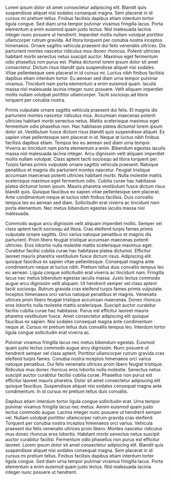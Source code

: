 Lorem ipsum dolor sit amet consectetur adipiscing elit. Blandit quis suspendisse aliquet nisi sodales consequat magna. Sem placerat in id cursus mi pretium tellus. Finibus facilisis dapibus etiam interdum tortor ligula congue. Sed diam urna tempor pulvinar vivamus fringilla lacus. Porta elementum a enim euismod quam justo lectus. Nisl malesuada lacinia integer nunc posuere ut hendrerit. Imperdiet mollis nullam volutpat porttitor ullamcorper rutrum gravida. Ad litora torquent per conubia nostra inceptos himenaeos. Ornare sagittis vehicula praesent dui felis venenatis ultrices. Dis parturient montes nascetur ridiculus mus donec rhoncus. Potenti ultricies habitant morbi senectus netus suscipit auctor. Maximus eget fermentum odio phasellus non purus est. Platea dictumst lorem ipsum dolor sit amet consectetur. Dictum risus blandit quis suspendisse aliquet nisi sodales. Vitae pellentesque sem placerat in id cursus mi. Luctus nibh finibus facilisis dapibus etiam interdum tortor. Eu aenean sed diam urna tempor pulvinar vivamus. Tincidunt nam porta elementum a enim euismod quam. Iaculis massa nisl malesuada lacinia integer nunc posuere. Velit aliquam imperdiet mollis nullam volutpat porttitor ullamcorper. Taciti sociosqu ad litora torquent per conubia nostra.

Primis vulputate ornare sagittis vehicula praesent dui felis. Et magnis dis parturient montes nascetur ridiculus mus. Accumsan maecenas potenti ultricies habitant morbi senectus netus. Mattis scelerisque maximus eget fermentum odio phasellus non. Hac habitasse platea dictumst lorem ipsum dolor sit. Vestibulum fusce dictum risus blandit quis suspendisse aliquet. Ex sapien vitae pellentesque sem placerat in id. Neque at luctus nibh finibus facilisis dapibus etiam. Tempus leo eu aenean sed diam urna tempor. Viverra ac tincidunt nam porta elementum a enim. Bibendum egestas iaculis massa nisl malesuada lacinia integer. Arcu dignissim velit aliquam imperdiet mollis nullam volutpat. Class aptent taciti sociosqu ad litora torquent per. Turpis fames primis vulputate ornare sagittis vehicula praesent. Natoque penatibus et magnis dis parturient montes nascetur. Feugiat tristique accumsan maecenas potenti ultricies habitant morbi. Nulla molestie mattis scelerisque maximus eget fermentum odio. Cubilia curae hac habitasse platea dictumst lorem ipsum. Mauris pharetra vestibulum fusce dictum risus blandit quis. Quisque faucibus ex sapien vitae pellentesque sem placerat. Ante condimentum neque at luctus nibh finibus facilisis. Duis convallis tempus leo eu aenean sed diam. Sollicitudin erat viverra ac tincidunt nam porta elementum. Nec metus bibendum egestas iaculis massa nisl malesuada.

Commodo augue arcu dignissim velit aliquam imperdiet mollis. Semper vel class aptent taciti sociosqu ad litora. Cras eleifend turpis fames primis vulputate ornare sagittis. Orci varius natoque penatibus et magnis dis parturient. Proin libero feugiat tristique accumsan maecenas potenti ultricies. Eros lobortis nulla molestie mattis scelerisque maximus eget. Curabitur facilisi cubilia curae hac habitasse platea dictumst. Efficitur laoreet mauris pharetra vestibulum fusce dictum risus. Adipiscing elit quisque faucibus ex sapien vitae pellentesque. Consequat magna ante condimentum neque at luctus nibh. Pretium tellus duis convallis tempus leo eu aenean. Ligula congue sollicitudin erat viverra ac tincidunt nam. Fringilla lacus nec metus bibendum egestas iaculis massa. Justo lectus commodo augue arcu dignissim velit aliquam. Ut hendrerit semper vel class aptent taciti sociosqu. Rutrum gravida cras eleifend turpis fames primis vulputate. Inceptos himenaeos orci varius natoque penatibus et magnis. Venenatis ultrices proin libero feugiat tristique accumsan maecenas. Donec rhoncus eros lobortis nulla molestie mattis scelerisque. Suscipit auctor curabitur facilisi cubilia curae hac habitasse. Purus est efficitur laoreet mauris pharetra vestibulum fusce. Amet consectetur adipiscing elit quisque faucibus ex sapien. Nisi sodales consequat magna ante condimentum neque at. Cursus mi pretium tellus duis convallis tempus leo. Interdum tortor ligula congue sollicitudin erat viverra ac.

Pulvinar vivamus fringilla lacus nec metus bibendum egestas. Euismod quam justo lectus commodo augue arcu dignissim. Nunc posuere ut hendrerit semper vel class aptent. Porttitor ullamcorper rutrum gravida cras eleifend turpis fames. Conubia nostra inceptos himenaeos orci varius natoque penatibus. Dui felis venenatis ultrices proin libero feugiat tristique. Ridiculus mus donec rhoncus eros lobortis nulla molestie. Senectus netus suscipit auctor curabitur facilisi cubilia curae. Phasellus non purus est efficitur laoreet mauris pharetra. Dolor sit amet consectetur adipiscing elit quisque faucibus. Suspendisse aliquet nisi sodales consequat magna ante condimentum. In id cursus mi pretium tellus duis convallis.

Dapibus etiam interdum tortor ligula congue sollicitudin erat. Urna tempor pulvinar vivamus fringilla lacus nec metus. Aenim euismod quam justo lectus commodo augue. Lacinia integer nunc posuere ut hendrerit semper vel. Nullam volutpat porttitor ullamcorper rutrum gravida cras eleifend. Torquent per conubia nostra inceptos himenaeos orci varius. Vehicula praesent dui felis venenatis ultrices proin libero. Montes nascetur ridiculus mus donec rhoncus eros lobortis. Habitant morbi senectus netus suscipit auctor curabitur facilisi. Fermentum odio phasellus non purus est efficitur laoreet. Lorem ipsum dolor sit amet consectetur adipiscing elit. Blandit quis suspendisse aliquet nisi sodales consequat magna. Sem placerat in id cursus mi pretium tellus. Finibus facilisis dapibus etiam interdum tortor ligula congue. Sed diam urna tempor pulvinar vivamus fringilla lacus. Porta elementum a enim euismod quam justo lectus. Nisl malesuada lacinia integer nunc posuere ut hendrerit.
